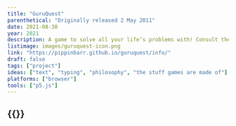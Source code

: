```yaml
---
title: "GuruQuest"
parenthetical: "Originally released 2 May 2011"
date: 2021-08-30
year: 2021
description: A game to solve all your life’s problems with! Consult the guru on any matter your heart desires and let him bestow wisdom upon you! Relive the Golden Age of text adventures! Beat the guru at his own game! So to speak!
listimage: images/guruquest-icon.png
link: "https://pippinbarr.github.io/guruquest/info/"
draft: false
tags: ["project"]
ideas: ["text", "typing", "philosophy", "the stuff games are made of"]
platforms: ["browser"]
tools: ["p5.js"]
---
```


## {{<param title >}}
